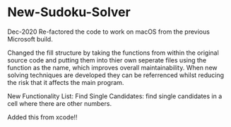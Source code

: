 # New-Sudoku-Solver
Dec-2020
Re-factored the code to work on macOS from the previous Microsoft build.

Changed the fill structure by taking the functions from within the 
original source code and putting them into thier own seperate files using 
the function as the name, which improves overall maintainability. When 
new solving techniques are developed they can be referrenced whilst 
reducing the risk that it affects the main program.

New Functionality List: 
Find Single Candidates: find single candidates in a cell where there are other numbers.

Added this from xcode!!


